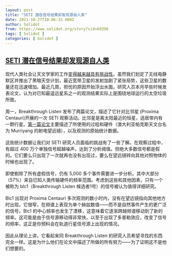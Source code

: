 ```yaml
---
layout: post
title: "SETI 潜在信号结果却发现源自人类"
date: 2021-10-27T10:06:32.000Z
author: Solidot
from: https://www.solidot.org/story?sid=69396
tags: [ Solidot ]
categories: [ Solidot ]
---
```

<!--1635329192000-->
[SETI 潜在信号结果却发现源自人类](https://www.solidot.org/story?sid=69396)
------

<div>
现代人类社会让天文学家的工作<a href="https://arstechnica.com/science/2021/10/human-signals-are-messing-with-astronomers/">变得越来越具有挑战性</a>。虽然我们划定了无线电静默区并推出了黑暗天空计划，最近宽带卫星的发射加剧了紧张局势，这些卫星的数量还在迅速增加。最近几周，担忧的原因开始浮出水面。研究人员本月早些时候发表论文，认为对已知最遥远星系之一的观测结果实际上是围绕地球运行的太空垃圾所致。<br><br>周一，Breakthrough Listen 发布了两篇论文，描述了它针对比邻星 (Proxima Centauri)开展的一次 SETI 观察活动。比邻星是离太阳最近的恒星，适居带内有一颗行星。<a href="https://doi.org/10.1038/s41550-021-01479-w">第一篇论文</a>主要描述了所使用的过程和硬件（澳大利亚帕克斯天文台名为 Murriyang 的射电望远镜），以及观测的原始统计数据。<br><br>这些统计数据让我们对 SETI 研究人员面临的挑战有了一些了解。在观察过程中，有超过 400 万个单独信号超越噪声，达到了分析阈值。但绝大多数信号都是假的。它们要么只出现了一次就再也没有出现过，要么在望远镜转向其他对照物体的时候也出现了。<br><br>即使剔除了所有虚假信号，仍有 5,000 多个事件需要进一步分析。其中大部分（57%）来自已知人类传输硬件的频率范围。考虑到这些和其他因素，只有一个被称为 blc1（Breakthrough Listen 候选者1号）的信号被认为值得详细研究。<br><br>Blc1 出现对 Proxima Centauri 多次观测的数小时内，没有在望远镜指向其他地方时出现。它很窄，在频谱上表现为单个赫兹数值——而不是自然事件产生的更广泛的信号。Blc1 的中心频率也发生了漂移，这意味着它逐渐跨越频谱移动到了新的频率。这可能是由于信号源移动得非常快，以至于出现了多普勒效应，改变了信号的频率，这正是你预料会在轨道行星信号源上出现的情况。<br><br>因此从理论上讲，它看起来同 Breakthrough Listen 的研究人员希望寻找的东西完全一样。这是为什么他们在论文中描述了所做的所有努力——为了证明这不是他们想要的。
</div>
